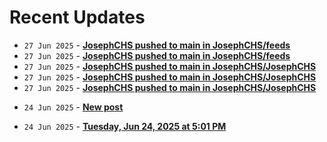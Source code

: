 # Recent Updates

<!-- stackoverflow-feed start -->
<!-- stackoverflow-feed end -->
<!-- github-feed start -->
- `27 Jun 2025` - **[JosephCHS pushed to main in JosephCHS/feeds](https://github.com/JosephCHS/feeds/compare/ec3bd2f3e7...f4581fe833)**
- `27 Jun 2025` - **[JosephCHS pushed to main in JosephCHS/feeds](https://github.com/JosephCHS/feeds/compare/e72661983d...ec3bd2f3e7)**
- `27 Jun 2025` - **[JosephCHS pushed to main in JosephCHS/JosephCHS](https://github.com/JosephCHS/JosephCHS/compare/ef298ff282...43b42fe470)**
- `27 Jun 2025` - **[JosephCHS pushed to main in JosephCHS/JosephCHS](https://github.com/JosephCHS/JosephCHS/compare/3b33b526cc...ef298ff282)**
- `27 Jun 2025` - **[JosephCHS pushed to main in JosephCHS/JosephCHS](https://github.com/JosephCHS/JosephCHS/compare/cfe3c78567...3b33b526cc)**
<!-- github-feed end -->
<!-- bearblog-feed start -->
- `24 Jun 2025` - **[New post](https://joechs.bearblog.dev/new-post/)**
<!-- bearblog-feed end -->
<!-- listedto-feed start -->
- `24 Jun 2025` - **[Tuesday, Jun 24, 2025 at 5:01 PM](https://listed.to/@joechs/62947/tuesday-jun-24-2025-at-5-01-pm)**
<!-- listedto-feed end -->